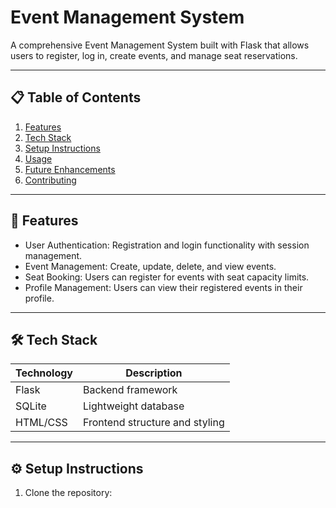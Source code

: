 # Event Management System 

A comprehensive Event Management System built with Flask that allows users to register, log in, create events, and manage seat reservations.

---

## 📋 Table of Contents
1. [Features](#features)
2. [Tech Stack](#tech-stack)
3. [Setup Instructions](#setup-instructions)
4. [Usage](#usage)
5. [Future Enhancements](#future-enhancements)
7. [Contributing](#contributing)

---

## 🚀 Features
- User Authentication: Registration and login functionality with session management.
- Event Management: Create, update, delete, and view events.
- Seat Booking: Users can register for events with seat capacity limits.
- Profile Management: Users can view their registered events in their profile.

---

## 🛠️ Tech Stack
| Technology  | Description                     |
|-------------|---------------------------------|
| Flask       | Backend framework              |
| SQLite      | Lightweight database           |
| HTML/CSS    | Frontend structure and styling |

---

## ⚙️ Setup Instructions
1. Clone the repository:
